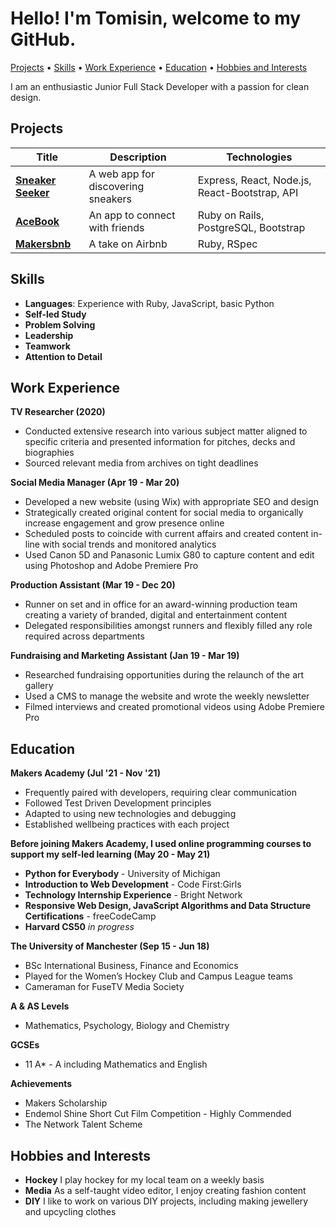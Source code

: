 # Hello! I'm Tomisin, welcome to my GitHub.

[Projects](#Projects) • [Skills](#Skills) • [Work Experience](#Work-Experience) • [Education](#Education) • [Hobbies and Interests](#Hobbies-and-Interests)

I am an enthusiastic Junior Full Stack Developer with a passion for clean design.

## Projects

|Title|Description|Technologies|
| --- | --- | --- |
|**[Sneaker Seeker](https://github.com/InfobyAdrienne/Sneaker-Seeker-Demo)**|A web app for discovering sneakers| Express, React, Node.js, React-Bootstrap, API|
|**[AceBook](https://github.com/Jessocxz98/acebook-anti-social-media-inc)**|An app to connect with friends|Ruby on Rails, PostgreSQL, Bootstrap|
|**[Makersbnb](https://github.com/rhianeKobar/Makers_bnb)**|A take on Airbnb|Ruby, RSpec|

## Skills

- **Languages**: Experience with Ruby, JavaScript, basic Python
- **Self-led Study**
- **Problem Solving**
- **Leadership**
- **Teamwork**
- **Attention to Detail**

## Work Experience

**TV Researcher (2020)**
- Conducted extensive research into various subject matter aligned to specific criteria and presented information for pitches, decks and biographies
- Sourced relevant media from archives on tight deadlines

**Social Media Manager (Apr 19 - Mar 20)**
- Developed a new website (using Wix) with appropriate SEO and design
- Strategically created original content for social media to organically increase engagement and grow presence online
- Scheduled posts to coincide with current affairs and created content in-line with social trends and monitored analytics
- Used Canon 5D and Panasonic Lumix G80 to capture content and edit using Photoshop and Adobe Premiere Pro

**Production Assistant (Mar 19 - Dec 20)**
- Runner on set and in office for an award-winning production team creating a variety of branded, digital and entertainment content
- Delegated responsibilities amongst runners and flexibly filled any role required across departments

**Fundraising and Marketing Assistant (Jan 19 - Mar 19)**
- Researched fundraising opportunities during the relaunch of the art gallery
- Used a CMS to manage the website and wrote the weekly newsletter
- Filmed interviews and created promotional videos using Adobe Premiere Pro

## Education

**Makers Academy (Jul '21 - Nov '21)**

- Frequently paired with developers, requiring clear communication
- Followed Test Driven Development principles
- Adapted to using new technologies and debugging
- Established wellbeing practices with each project

**Before joining Makers Academy, I used online programming courses to support my self-led learning (May 20 - May 21)**

- **Python for Everybody** - University of Michigan
- **Introduction to Web Development** - Code First:Girls
- **Technology Internship Experience** - Bright Network
- **Responsive Web Design, JavaScript Algorithms and Data Structure Certifications** - freeCodeCamp
- **Harvard CS50** _in progress_

**The University of Manchester (Sep 15 - Jun 18)**

- BSc International Business, Finance and Economics
- Played for the Women’s Hockey Club and Campus League teams
- Cameraman for FuseTV Media Society

**A & AS Levels**
- Mathematics, Psychology, Biology and Chemistry

**GCSEs**
- 11 A* - A including Mathematics and English

**Achievements**
- Makers Scholarship
- Endemol Shine Short Cut Film Competition - Highly Commended
- The Network Talent Scheme

## Hobbies and Interests
- **Hockey** I play hockey for my local team on a weekly basis
- **Media** As a self-taught video editor, I enjoy creating fashion content
- **DIY** I like to work on various DIY projects, including making jewellery and upcycling clothes
